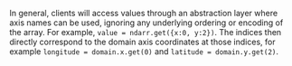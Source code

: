 In general, clients will access values through an abstraction layer where axis names can be used, ignoring any underlying ordering or encoding of the array. For example, `value = ndarr.get({x:0, y:2})`. The indices then directly correspond to the domain axis coordinates at those indices, for example `longitude = domain.x.get(0)` and `latitude = domain.y.get(2)`.